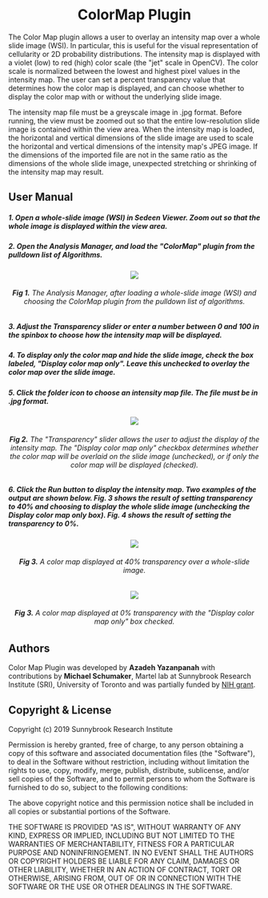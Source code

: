 <h1 align="center">ColorMap Plugin</h1>

The Color Map plugin allows a user to overlay an intensity map over a whole slide image (WSI). 
In particular, this is useful for the visual representation of cellularity or 2D probability distributions.
The intensity map is displayed with a violet (low) to red (high) color scale (the "jet" scale in OpenCV). 
The color scale is normalized between the lowest and highest pixel values in the intensity map. 
The user can set a percent transparency value that determines how the color map is displayed, 
and can choose whether to display the color map with or without the underlying slide image.

The intensity map file must be a greyscale image in .jpg format. Before running, the view must be zoomed
out so that the entire low-resolution slide image is contained within the view area. When the 
intensity map is loaded, the horizontal and vertical dimensions of the slide image are used 
to scale the horizontal and vertical dimensions of the intensity map's JPEG image. If the dimensions 
of the imported file are not in the same ratio as the dimensions of the whole slide image, unexpected
stretching or shrinking of the intensity map may result.

## User Manual
##### 1.	Open a whole-slide image (WSI) in Sedeen Viewer. Zoom out so that the whole image is displayed within the view area.
##### 2.    Open the Analysis Manager, and load the "ColorMap" plugin from the pulldown list of Algorithms.

<div align="center">
  <img src="https://github.com/sedeen-piip-plugins/ColorMap/blob/master/Images/ColorMap_1.png"/>
</div>
<div align="center">
  <h6> <strong>Fig 1.</strong> The Analysis Manager, after loading a whole-slide image (WSI) and choosing the ColorMap plugin from the pulldown list of algorithms.</h6>
</div>

##### 3.	Adjust the Transparency slider or enter a number between 0 and 100 in the spinbox to choose how the intensity map will be displayed.
##### 4.	To display only the color map and hide the slide image, check the box labeled, "Display color map only". Leave this unchecked to overlay the color map over the slide image.
##### 5.	Click the folder icon to choose an intensity map file. The file must be in .jpg format.

<div align="center">
  <img src="https://github.com/sedeen-piip-plugins/ColorMap/blob/master/Images/ColorMap_2.png"/>
</div>
<div align="center">
  <h6> <strong>Fig 2.</strong> The "Transparency" slider allows the user to adjust the display of the intensity map. The "Display color map only" checkbox determines whether the color map will be overlaid on the slide image (unchecked), or if only the color map will be displayed (checked).</h6>
</div>

##### 6.	Click the Run button to display the intensity map. Two examples of the output are shown below. Fig. 3 shows the result of setting transparency to 40% and choosing to display the whole slide image (unchecking the Display color map only box). Fig. 4 shows the result of setting the transparency to 0%.

<div align="center">
  <img src="https://github.com/sedeen-piip-plugins/ColorMap/blob/master/Images/ColorMap_3.png"/>
</div>
<div align="center">
  <h6> <strong>Fig 3.</strong> A color map displayed at 40% transparency over a whole-slide image.</h6>
</div>

<div align="center">
  <img src="https://github.com/sedeen-piip-plugins/ColorMap/blob/master/Images/ColorMap_4.png"/>
</div>
<div align="center">
  <h6> <strong>Fig 3.</strong> A color map displayed at 0% transparency with the "Display color map only" box checked.</h6>
</div>

## Authors
Color Map Plugin was developed by **Azadeh Yazanpanah** with contributions by **Michael Schumaker**, Martel lab at Sunnybrook Research Institute (SRI), University of Toronto and was partially funded by [NIH grant](https://itcr.cancer.gov/funding-opportunities/pathology-image-informatics-platform-visualization-analysis-and-management).

## Copyright & License

Copyright (c) 2019 Sunnybrook Research Institute

Permission is hereby granted, free of charge, to any person obtaining a copy
of this software and associated documentation files (the "Software"), to deal
in the Software without restriction, including without limitation the rights
to use, copy, modify, merge, publish, distribute, sublicense, and/or sell
copies of the Software, and to permit persons to whom the Software is
furnished to do so, subject to the following conditions:

The above copyright notice and this permission notice shall be included in all
copies or substantial portions of the Software.

THE SOFTWARE IS PROVIDED "AS IS", WITHOUT WARRANTY OF ANY KIND, EXPRESS OR
IMPLIED, INCLUDING BUT NOT LIMITED TO THE WARRANTIES OF MERCHANTABILITY,
FITNESS FOR A PARTICULAR PURPOSE AND NONINFRINGEMENT. IN NO EVENT SHALL THE
AUTHORS OR COPYRIGHT HOLDERS BE LIABLE FOR ANY CLAIM, DAMAGES OR OTHER
LIABILITY, WHETHER IN AN ACTION OF CONTRACT, TORT OR OTHERWISE, ARISING FROM,
OUT OF OR IN CONNECTION WITH THE SOFTWARE OR THE USE OR OTHER DEALINGS IN THE
SOFTWARE.





